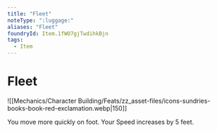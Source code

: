 ```yaml
---
title: "Fleet"
noteType: ":luggage:"
aliases: "Fleet"
foundryId: Item.1fWO7gjTwdihkBjn
tags:
  - Item
---
```


# Fleet
![[Mechanics/Character Building/Feats/zz_asset-files/icons-sundries-books-book-red-exclamation.webp|150]]

You move more quickly on foot. Your Speed increases by 5 feet.
